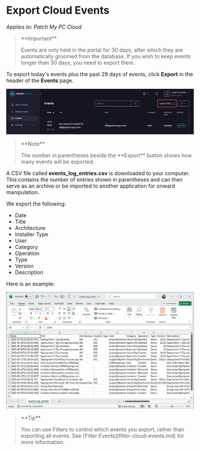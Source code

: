 # Export Cloud Events

_Applies to: Patch My PC Cloud_

<blockquote class="wp-block-quote">
<p>**Important**</p>
<p>Events are only held in the portal for 30 days, after which they are automatically groomed from the database. If you wish to keep events longer than 30 days, you need to export them.</p>
</blockquote>

To export today's events plus the past 29 days of events, click **Export** in the header of the **Events** page.

![Clicking "Export" in the header of the "Events" page](/_images/image-(1772).png "Clicking “Export” in the header of the “Events” page")

<blockquote class="wp-block-quote">
<p>**Note**</p>
<p>The number in parentheses beside the **Export** button shows how many events will be exported.</p>
</blockquote>

A CSV file called **events\_log\_entries.csv** is downloaded to your computer. This contains the number of entries shown in parentheses and can then serve as an archive or be imported to another application for onward manipulation.

We export the following:

* Date
* Title
* Architecture
* &#x20;Installer Type
* User
* Category
* Operation
* Type
* Version
* Description

Here is an example:

![Example of the "events_log_entries.csv" file](/_images/image-(97).png "Example of the “events_log_entries.csv” file")

<blockquote class="wp-block-quote">
<p>**Tip**</p>
<p>You can use Filters to control which events you export, rather than exporting all events. See [Filter Events](filter-cloud-events.md) for more information.</p>
</blockquote>
